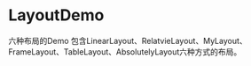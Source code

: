 # LayoutDemo
六种布局的Demo
包含LinearLayout、RelatvieLayout、MyLayout、FrameLayout、TableLayout、AbsolutelyLayout六种方式的布局。

